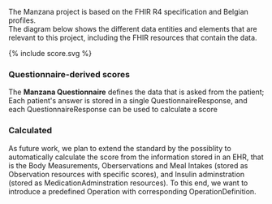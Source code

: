 

The Manzana project is based on the FHIR R4 specification  and Belgian profiles.  
The diagram below shows the different data entities and elements that are relevant to this project, including the FHIR resources that contain the data.
<div>
{% include score.svg %}
</div>

### Questionnaire-derived scores
The **Manzana Questionnaire** defines the data that is asked from the patient;
Each patient's answer is stored in a single QuestionnaireResponse, and each QuestionnaireResponse can be used to calculate a score



### Calculated
As future work, we plan to extend the standard by the possiblity to automatically calculate the score from the information stored in an EHR, that is the Body Measurements, Oberservations and Meal Intakes (stored as Observation resources with specific scores), and Insulin adminstration (stored as MedicationAdminstration resources). To this end, we want to introduce a predefined Operation with corresponding OperationDefinition. 